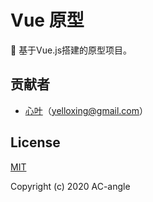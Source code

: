 # Vue 原型
🎯 基于Vue.js搭建的原型项目。

## 贡献者

- [心叶](https://github.com/yelloxing)（yelloxing@gmail.com）

## License

[MIT](https://github.com/AC-angle/Vue-prototype/blob/master/LICENSE)

Copyright (c) 2020 AC-angle